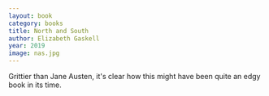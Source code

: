 ```yaml
---
layout: book
category: books
title: North and South
author: Elizabeth Gaskell
year: 2019
image: nas.jpg
---
```

Grittier than Jane Austen, it's clear how this might have been quite an edgy book in its time.
